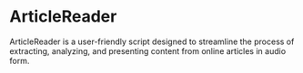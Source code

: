 # ArticleReader
ArticleReader is a user-friendly script designed to streamline the process of extracting, analyzing, and presenting content from online articles in audio form.
